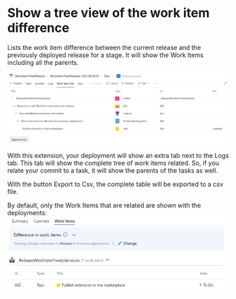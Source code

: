 # Show a tree view of the work item difference

Lists the work item difference between the current release and the previously deployed release for a stage. It will show the Work Items including all the parents.

![Complete tree](static/workitems-as-tree.png)

With this extension, your deployment will show an extra tab next to the Logs tab. This tab will show the complete tree of work items related. So, if you relate your commit to a task, it will show the parents of the tasks as well.

With the button Export to Csv, the complete table will be exported to a csv file.

By default, only the Work Items that are related are shown with the deployments:
![default view](static/default-workitems.png)
